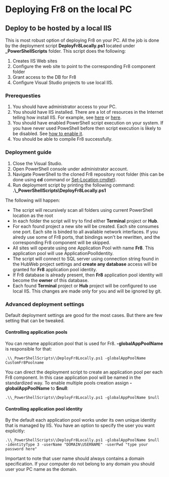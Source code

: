 # Deploying Fr8 on the local PC

## Deploy to be hosted by a local IIS

This is most robust option of deploying Fr8 on your PC. All the job is done by the deployment script **DeployFr8Locally.ps1** located under **_PowerShellScripts** folder. This script does the following:  
1. Creates IIS Web sites
2. Configure the web site to point to the corresponding Fr8 component folder
3. Grant access to the DB for Fr8
4. Configure Visual Studio projects to use local IIS.


### Prerequesties  
1. You should have administrator access to your PC.
2. You should have IIS installed. There are a lot of resources in the Internet telling how install IIS. For example, see [here](http://www.howtogeek.com/112455/how-to-install-iis-8-on-windows-8/) or [here](https://technet.microsoft.com/en-us/library/hh831475(v=ws.11).aspx).
3. You should have enabled PowerShell script execution on your system. If you have never used PoweShell before then script execution is likely to be disabled. See [how to enable it](http://superuser.com/questions/106360/how-to-enable-execution-of-powershell-scripts).
4. You should be able to compile Fr8 successfully.

### Deployment guide

1. Close the Visual Studio.
2. Open PowerShell console under administrator account.
3. Navigate PowerShell to the cloned Fr8 repository root folder (this can be done using **cd** command or [Set-Location cmdlet](https://msdn.microsoft.com/en-us/powershell/scripting/getting-started/cookbooks/managing-current-location)).
4. Run deployment script by printing the following command: **.\\_PowerShellScripts\\DeployFr8Locally.ps1**

The following will happen:
* The script will recursively scan all folders using current PowerShell location as the root
* In each folder the script will try to find either **Terminal** project or **Hub**.
* For each found project a new site will be created. Each site consumes one port. Each site is binded to all available network interfaces. If you alredy use some of Fr8 ports, that bindings won't be rewritten, and the corresponding Fr8 component will be skipped.
* All sites will operate using one Application Pool with name **Fr8**. This application pool will use ApplicationPoolIdentity.
* The script will connect to SQL server using connection string found in the HubWeb project settings and **create any database** access will be granted for **Fr8** application pool identity. 
* If Fr8 database is already present, then **Fr8** application pool identity will become the **owner** of this database.
* Each found **Terminal** project or **Hub** project will be configured to use local IIS. This changes are made only for you and will be ignored by git.

### Advanced deployment settings
Default deployment settings are good for the most cases. But there are few setting that can be tweaked. 

#### Controlling application pools
You can rename application pool that is used for Fr8. **-globalAppPoolName** is responsible for that:

    .\\_PowerShellScripts\\DeployFr8Locally.ps1 -globalAppPoolName CustomFr8Poolname  

You can direct the deployment script to create an application pool per each Fr8 component. In this case application pool will be named in the standardized way. To enable multiple pools creation assign **-globalAppPoolName** to **$null**:  

    .\\_PowerShellScripts\\DeployFr8Locally.ps1 -globalAppPoolName $null  

#### Controlling application pool identity
By the default each application pool works under its own unique identity that is managed by IIS. You have an option to specify the user you want explicitly:

    .\\_PowerShellScripts\\DeployFr8Locally.ps1 -globalAppPoolName $null  -identityType 3 -userName "DOMAIN\USERNAME" -userPwd "type your password here"

Important to note that user name should always contains a domain specification. If your computer do not belong to any domain you should user your PC name as the domain.